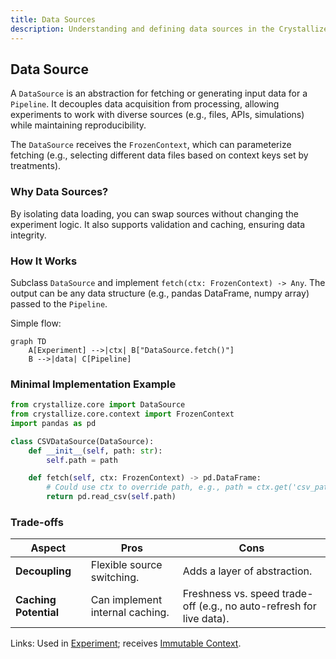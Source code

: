 ```yaml
---
title: Data Sources
description: Understanding and defining data sources in the Crystallize framework.
---
```


## Data Source

A `DataSource` is an abstraction for fetching or generating input data for a `Pipeline`. It decouples data acquisition from processing, allowing experiments to work with diverse sources (e.g., files, APIs, simulations) while maintaining reproducibility.

The `DataSource` receives the `FrozenContext`, which can parameterize fetching (e.g., selecting different data files based on context keys set by treatments).

### Why Data Sources?

By isolating data loading, you can swap sources without changing the experiment logic. It also supports validation and caching, ensuring data integrity.

### How It Works

Subclass `DataSource` and implement `fetch(ctx: FrozenContext) -> Any`. The output can be any data structure (e.g., pandas DataFrame, numpy array) passed to the `Pipeline`.

Simple flow:

```mermaid
graph TD
    A[Experiment] -->|ctx| B["DataSource.fetch()"]
    B -->|data| C[Pipeline]
```

### Minimal Implementation Example

```python
from crystallize.core import DataSource
from crystallize.core.context import FrozenContext
import pandas as pd

class CSVDataSource(DataSource):
    def __init__(self, path: str):
        self.path = path

    def fetch(self, ctx: FrozenContext) -> pd.DataFrame:
        # Could use ctx to override path, e.g., path = ctx.get('csv_path', self.path)
        return pd.read_csv(self.path)
```

### Trade-offs

| Aspect                | Pros                            | Cons                                                                 |
| --------------------- | ------------------------------- | -------------------------------------------------------------------- |
| **Decoupling**        | Flexible source switching.      | Adds a layer of abstraction.                                         |
| **Caching Potential** | Can implement internal caching. | Freshness vs. speed trade-off (e.g., no auto-refresh for live data). |

Links: Used in [Experiment](#experiment); receives [Immutable Context](#immutable-context-frozencontext).
